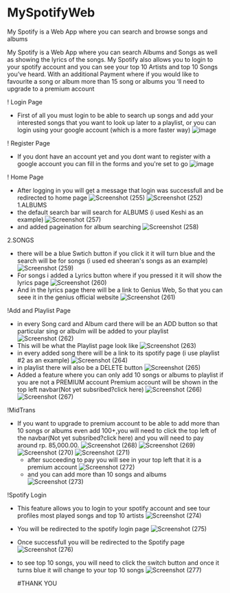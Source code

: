 # MySpotifyWeb
My Spotify is a Web App where you can search and browse songs and albums

My Spotify is a Web App where you can search Albums and Songs as well as showing the lyrics of the songs. My Spotify also allows you to login to your spotify account and you can see your top 10 Artists and top 10 Songs you’ve heard. With an additional Payment where if you would like to favourite a song or album more than 15 song or albums you ‘ll need to upgrade to a premium account

! Login Page
  - First of all you must login to be able to search up songs and add your interested songs that you want to look up later to a playlist, or you can login using your google account (which is a more faster way)
  ![image](https://github.com/Ronaldosp/MySpotifyWeb/assets/141498022/ca68ace9-67ef-41da-8f0a-1182d45649c2)
  
! Register Page
  - If you dont have an account yet and you dont want to register with a google account you can fill in the forms and you're set to go
  ![image](https://github.com/Ronaldosp/MySpotifyWeb/assets/141498022/f60f58eb-69f0-4209-838c-eccb4921ce5f)
  
! Home Page
  - After logging in you will get a message that login was successfull and be redirected to home page 
  ![Screenshot (255)](https://github.com/Ronaldosp/MySpotifyWeb/assets/141498022/6060c412-b323-47b3-8984-c6c40c7f0da4)
  ![Screenshot (252)](https://github.com/Ronaldosp/MySpotifyWeb/assets/141498022/b025d698-8801-42c1-aec1-556530872981)
1.ALBUMS
  - the default search bar will search for ALBUMS (i used Keshi as an example)
  ![Screenshot (257)](https://github.com/Ronaldosp/MySpotifyWeb/assets/141498022/d852040e-5ffa-498e-aff4-f99219496823)
  - and added pageination for album searching
  ![Screenshot (258)](https://github.com/Ronaldosp/MySpotifyWeb/assets/141498022/da4b23f5-3538-4198-949e-7bfe34a9179b)

2.SONGS
 - there will be a blue Swtich button if you click it it will turn blue and the search will be for songs (i used ed sheeran's songs as an example)
![Screenshot (259)](https://github.com/Ronaldosp/MySpotifyWeb/assets/141498022/d62e296a-b1cc-4924-821d-7ac5ebdb96f2)
 - For songs i added a Lyrics button where if you pressed it it will show the lyrics page
![Screenshot (260)](https://github.com/Ronaldosp/MySpotifyWeb/assets/141498022/13c21261-4115-4314-9054-8d1a3472584d)
 - And in the lyrics page there will be a link to Genius Web, So that you can seee it in the genius official website
![Screenshot (261)](https://github.com/Ronaldosp/MySpotifyWeb/assets/141498022/65f9f1bc-5bdc-44f3-b5ba-bb81bc0e75b8)

!Add and Playlist Page
 - in every Song card and Album card there will be an ADD button so that particular sing or albulm will be added to your playlist
   ![Screenshot (262)](https://github.com/Ronaldosp/MySpotifyWeb/assets/141498022/93a54a1b-9256-4e68-a19a-d3fb073b7b4e)
 - This will be what the Playlist page look like
  ![Screenshot (263)](https://github.com/Ronaldosp/MySpotifyWeb/assets/141498022/4a6c22a8-3a37-426e-873a-888d670e7c32)
  - in every added song there will be a link to its spotify page (i use playlist #2 as an example)
  ![Screenshot (264)](https://github.com/Ronaldosp/MySpotifyWeb/assets/141498022/df03f505-0626-4809-806f-e7958911edce)
  - in playlist there will also be a DELETE button
    ![Screenshot (265)](https://github.com/Ronaldosp/MySpotifyWeb/assets/141498022/88870bd0-2e4c-4d3a-be8a-355f67655f27)
  - Added a feature where you can only add 10 songs or albums to playlist if you are not a PREMIUM account
    Premium account will be shown in the top left navbar(Not yet subsribed?click here)
    ![Screenshot (266)](https://github.com/Ronaldosp/MySpotifyWeb/assets/141498022/9e766839-e4c5-456b-92b9-fec9fa91848d)
    ![Screenshot (267)](https://github.com/Ronaldosp/MySpotifyWeb/assets/141498022/f803f7d9-661f-46b2-aef2-76594266cda8)

!MidTrans
- If you want to upgrade to premium account to be able to add more than 10 songs or albums even add 100+,you will need to click the top left of the navbar(Not yet subsribed?click here) and you will need to pay around rp. 85,000.00.
  ![Screenshot (268)](https://github.com/Ronaldosp/MySpotifyWeb/assets/141498022/587cc962-37e5-4b9f-83cc-166b35cd8c88)
  ![Screenshot (269)](https://github.com/Ronaldosp/MySpotifyWeb/assets/141498022/16294c8f-2079-4e73-858f-e224c94b8b1a)
  ![Screenshot (270)](https://github.com/Ronaldosp/MySpotifyWeb/assets/141498022/44022a20-f6f7-4653-b887-68a315e15972)
  ![Screenshot (271)](https://github.com/Ronaldosp/MySpotifyWeb/assets/141498022/f5693dfd-7e1e-49cb-82b0-29f00f21196f)
  - after succeeding to pay you will see in your top left that it is a premium account
  ![Screenshot (272)](https://github.com/Ronaldosp/MySpotifyWeb/assets/141498022/6b895993-294c-4759-a8b2-d1d63679c624)
  - and you can add more than  10 songs and albums
  ![Screenshot (273)](https://github.com/Ronaldosp/MySpotifyWeb/assets/141498022/5453fab2-8c04-4b4a-9963-e86df1b44992)

!Spotify Login
- This feature allows you to login to your spotify account and see tour profiles most played songs and top 10 artists
  ![Screenshot (274)](https://github.com/Ronaldosp/MySpotifyWeb/assets/141498022/bdeff422-d833-4bf1-a5bd-1845d1e714f1)
- You will be redirected to the spotify login page
  ![Screenshot (275)](https://github.com/Ronaldosp/MySpotifyWeb/assets/141498022/7ce25dfc-ca20-4f19-bef4-5082a53572d3)
- Once successfull you will be redirected to the Spotify page
  ![Screenshot (276)](https://github.com/Ronaldosp/MySpotifyWeb/assets/141498022/4b3669e7-8181-478a-b50b-3c1431824e2d)
- to see top 10 songs, you will need to click the switch button and once it turns blue it will change to your top 10 songs
  ![Screenshot (277)](https://github.com/Ronaldosp/MySpotifyWeb/assets/141498022/1db37db3-ae80-4611-b67e-8dc9fc1b6348)


  #THANK YOU










  












